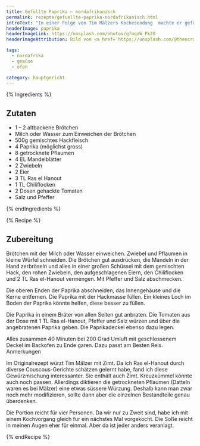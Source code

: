 ```yaml
---
title: Gefüllte Paprika – nordafrikanisch
permalink: rezepte/gefuellte-paprika-nordafrikanisch.html
introText: "In einer Folge von Tim Mälzers Kochesendung  machte er gefüllte Paprika. Sein Ansatz gefiel mir und so machte ich mich ans Nachkochen. Am Ende veränderte ich etwa das halbe Rezept, aber die Grundidee blieb die von Tim Mälzer."
headerImage: paprika
headerImageLink: https://unsplash.com/photos/gfmqaW_Pk20
headerImageAttribution: Bild von <a href='https://unsplash.com/@theocrazzolara?utm_source=unsplash&utm_medium=referral&utm_content=creditCopyText'>Theo Crazzolara</a> auf <a href='https://unsplash.com/?utm_source=unsplash&utm_medium=referral&utm_content=creditCopyText'>Unsplash</a>

tags:
  - nordafrika
  - gemüse
  - ofen

category: hauptgericht
---
```


{% Ingredients %}

## Zutaten

- 1 – 2 altbackene Brötchen
- Milch oder Wasser zum Einweichen der Brötchen
- 500g gemischtes Hackfleisch
- 4 Paprika (möglichst gross)
- 8 getrocknete Pflaumen
- 4 EL Mandelblätter
- 2 Zwiebeln
- 2 Eier
- 3 TL Ras el Hanout
- 1 TL Chiliflocken
- 2 Dosen gehackte Tomaten
- Salz und Pfeffer

{% endIngredients %}

{% Recipe %}

## Zubereitung

Brötchen mit der Milch oder Wasser einweichen. Zwiebel und Pflaumen in kleine Würfel schneiden. Die Brötchen gut ausdrücken, die Mandeln in der Hand zerbröseln und alles in einer großen Schüssel mit dem gemischten Hack, den rohen Zwiebeln, den aufgeschlagenen Eiern, den Chiliflocken und 2 TL Ras el-Hanout vermengen. Mit Pfeffer und Salz abschmecken.

Die oberen Enden der Paprika abschneiden, das Innengehäuse und die Kerne entfernen. Die Paprika mit der Hackmasse füllen. Ein kleines Loch im Boden der Paprika könnte helfen, diese besser zu füllen.

Die Paprika in einem Bräter von allen Seiten gut anbraten. Die Tomaten aus der Dose mit 1 TL Ras el-Hanout, Pfeffer und Salz würzen und über die angebratenen Paprika geben. Die Paprikadeckel ebenso dazu legen.

Alles zusammen 40 Minuten bei 200 Grad Umluft mit geschlossenem Deckel im Backofen zu Ende garen. Dazu passt am Besten Reis.
Anmerkungen

Im Originalrezept würzt Tim Mälzer mit Zimt. Da ich Ras el-Hanout durch diverse Couscous-Gerichte schätzen gelernt habe, fand ich diese Gewürzmischung interessanter. Sie enthält auch Zimt. Kreuzkümmel könnte auch noch passen. Allerdings diktieren die getrockneten Pflaumen (Datteln waren es bei Mälzer) eine etwas süssere Würzung. Deshalb kann man zwar noch mehr modifizieren, sollte dann aber die einzelnen Bestandteile genau überdenken.

Die Portion reicht für vier Personen. Da wir nur zu Zweit sind, habe ich mit einem Kochvorgang gleich für ein nächstes Mal vorgekocht. Die Soße reicht in meinen Augen eher für einmal. Aber da ist jeder anders veranlagt.

{% endRecipe %}
